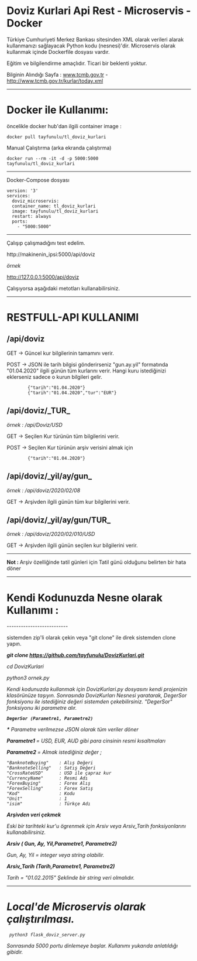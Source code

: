 # Doviz Kurlari Api Rest - Microservis - Docker

Türkiye Cumhuriyeti Merkez Bankası sitesinden XML olarak verileri alarak kullanmanızı sağlayacak Python kodu (nesnesi)'dir. Microservis olarak kullanmak içinde Dockerfile dosyası vardır. 

Eğitim ve bilgilendirme amaçlıdır. Ticari bir beklenti yoktur. 

Bilginin Alındığı Sayfa : www.tcmb.gov.tr -  http://www.tcmb.gov.tr/kurlar/today.xml

<hr>

<h1>Docker ile Kullanımı:</h1>

öncelikle docker hub'dan ilgili container image :

<code>docker pull tayfunulu/tl_doviz_kurlari</code>

Manual Çalıştırma (arka ekranda çalıştırma)

<code>docker run --rm -it -d -p 5000:5000 tayfunulu/tl_doviz_kurlari</code>

<hr>Docker-Compose dosyası 

    version: '3'
    services:
      doviz_microservis:
      container_name: tl_doviz_kurlari
      image: tayfunulu/tl_doviz_kurlari
      restart: always
      ports:
        - "5000:5000"

<hr>

Çalışıp çalışmadığını test edelim.

http://makinenin_ipsi:5000/api/doviz

<i>örnek</i>

http://127.0.0.1:5000/api/doviz

Çalışıyorsa aşağıdaki metotları kullanabilirsiniz.

<hr>

# RESTFULL-API KULLANIMI

<h2><b>/api/doviz</b></h2>

GET -> Güncel kur bilgilerinin tamamını verir. 

POST -> JSON ile tarih bilgisi gönderirseniz "gun.ay.yil" formatında "01.04.2020" ilgili günün tüm kurlarını verir. Hangi kuru istediğinizi eklerseniz sadece o kurun bilgileri gelir. 

            {"tarih":"01.04.2020"}  
            {"tarih":"01.04.2020","tur":"EUR"}  


<h2><b>/api/doviz/_TUR_</b></h2>

<i>örnek : /api/Doviz/USD</i> 

GET -> Seçilen Kur türünün tüm bilgilerini verir. 

POST -> Seçilen Kur türünün arşiv verisini almak için
    
            {"tarih":"01.04.2020"}  

<h2><b>/api/doviz/_yil/ay/gun_</b></h2>

<i>örnek : /api/doviz/2020/02/08</i>

GET -> Arşivden ilgili günün tüm kur bilgilerini verir. 

<h2><b>/api/doviz/_yil/ay/gun/TUR_</b></h2>

<i>örnek : /api/doviz/2020/02/010/USD</i>

GET -> Arşivden ilgili günün seçilen kur bilgilerini verir.             

<hr>

<b> Not : </b> Arşiv özelliğinde tatil günleri için Tatil günü olduğunu belirten bir hata döner


<hr>


<h1>Kendi Kodunuzda Nesne olarak Kullanımı :</h1>
--------------------------

sistemden zip'li olarak çekin veya "git clone" ile direk sistemden clone yapın. 

<i><b>git clone https://github.com/tayfunulu/DovizKurlari.git</b>

cd DovizKurlari 

<i>python3 ornek.py</i>


Kendi kodunuzda kullanmak için DovizKurlari.py dosyasını kendi projenizin klasörünüze taşıyın. Sonrasında DovizKurları Nesnesi yaratarak, DegerSor fonksiyonu ile istediğiniz değeri sistemden çekebilirsiniz. "DegerSor" fonksiyonu iki parametre alır. 

<code><b>DegerSor (<i>Parametre1, Parametre2</i>) </b></code>

<b>*</b> Parametre verilmezse JSON olarak tüm veriler döner 

<b> Parametre1 </b> = USD, EUR, AUD gibi para cinsinin resmi kısaltmaları 

<b> Parametre2 </b>= Almak istediğiniz değer ;

    "BanknoteBuying"    : Alış Değeri
    "BanknoteSelling"   : Satış Değeri
    "CrossRateUSD"      : USD ile çapraz kur
    "CurrencyName"      : Resmi Adı
    "ForexBuying"       : Forex Alış     
    "ForexSelling"      : Forex Satış
    "Kod"               : Kodu 
    "Unit"              : 1
    "isim"              : Türkçe Adı     

<b>Arşivden veri çekmek </b>

Eski bir tarihteki kur'u ögrenmek için Arsiv veya Arsiv_Tarih fonksiyonlarını kullanabilirsiniz.

<b>Arsiv (<i> Gun, Ay, Yil,Parametre1, Parametre2</i>) </b>

Gun, Ay, Yil = integer veya string olabilir. 


<b>Arsiv_Tarih (<i>Tarih,Parametre1, Parametre2</i>) </b>

Tarih = "01.02.2015" Şeklinde bir string veri olmalıdır. 

<hr>

<h1> Local'de Microservis olarak çalıştırılması. </h1>

<code> python3 flask_doviz_server.py</code>

Sonrasında 5000 portu dinlemeye başlar. Kullanımı yukarıda anlatıldığı gibidir. 
